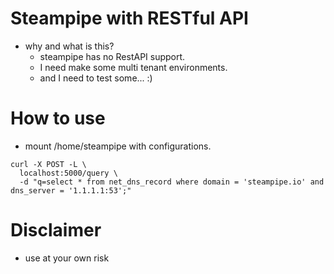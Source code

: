 # Steampipe with RESTful API

* why and what is this?
  * steampipe has no RestAPI support.
  * I need make some multi tenant environments.
  * and I need to test some... :)

# How to use
* mount /home/steampipe with configurations.

```
curl -X POST -L \
  localhost:5000/query \
  -d "q=select * from net_dns_record where domain = 'steampipe.io' and dns_server = '1.1.1.1:53';"

```

# Disclaimer
* use at your own risk

